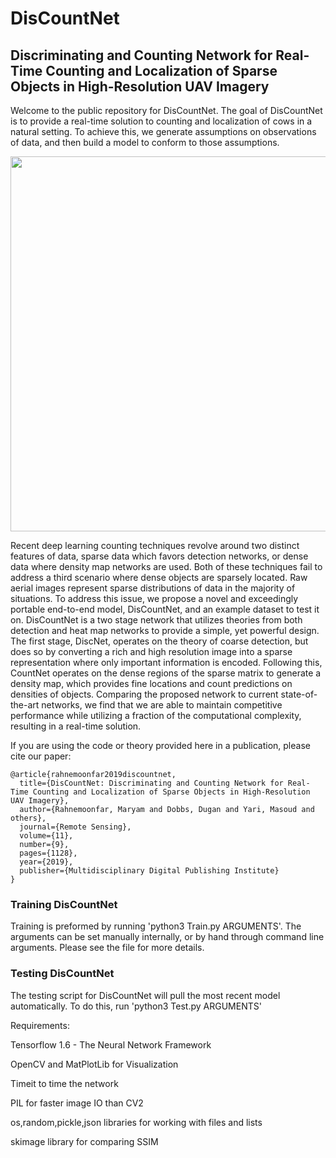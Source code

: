 # DisCountNet
## Discriminating and Counting Network for Real-Time Counting and Localization of Sparse Objects in High-Resolution UAV Imagery

Welcome to the public repository for DisCountNet. The goal of DisCountNet is to
provide a real-time solution to counting and localization of cows in a natural
setting. To achieve this, we generate assumptions on observations of data, and
then build a model to conform to those assumptions.
<p align="center">
<img src="http://therockportgeek.com/DisCountNet.png" width="600">
</p>
Recent deep learning counting techniques revolve around two distinct features of data, sparse data which favors detection networks, or dense data where density map networks are used. Both of these techniques fail to address a third scenario where dense objects are sparsely located. Raw aerial images represent sparse distributions of data in the majority of situations. To address this issue, we propose a novel and exceedingly portable end-to-end model, DisCountNet, and an example dataset to test it on. DisCountNet is a two stage network that utilizes theories from both detection and heat map networks to provide a simple, yet powerful design. The first stage, DiscNet, operates on the theory of coarse detection, but does so by converting a rich and high resolution image into a sparse representation where only important information is encoded. Following this, CountNet operates on the dense regions of the sparse matrix to generate a density map, which provides fine locations and count predictions on densities of objects. Comparing the proposed network to current state-of-the-art networks, we find that we are able to maintain competitive performance while utilizing a fraction of the computational complexity, resulting in a real-time solution.


If you are using the code or theory provided here in a publication, please cite our paper:

    @article{rahnemoonfar2019discountnet,
      title={DisCountNet: Discriminating and Counting Network for Real-Time Counting and Localization of Sparse Objects in High-Resolution UAV Imagery},
      author={Rahnemoonfar, Maryam and Dobbs, Dugan and Yari, Masoud and others},
      journal={Remote Sensing},
      volume={11},
      number={9},
      pages={1128},
      year={2019},
      publisher={Multidisciplinary Digital Publishing Institute}
    }

### Training DisCountNet
Training is preformed by running 'python3 Train.py ARGUMENTS'. The arguments can
be set manually internally, or by hand through command line arguments. Please
see the file for more details.

### Testing DisCountNet
The testing script for DisCountNet will pull the most recent model
automatically. To do this, run 'python3 Test.py ARGUMENTS'

Requirements: 

Tensorflow 1.6 - The Neural Network Framework

OpenCV and MatPlotLib for Visualization

Timeit to time the network

PIL for faster image IO than CV2

os,random,pickle,json libraries for working with files and lists

skimage library for comparing SSIM
